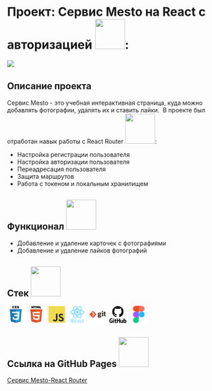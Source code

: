 # **Проект: Сервис Mesto на React с авторизацией** <img src="https://media.giphy.com/media/Ph57UuFx0M43c2U8ST/giphy.gif" width="70" height="70">:

<img src="https://media.giphy.com/media/2tSodgDfwCjIMCBY8h/giphy.gif">

## **Описание проекта**

Сервис Mesto - это учебная интерактивная страница, куда можно добавлять фотографии, удалять их и ставить лайки.&nbsp;
В проекте был отработан навык работы с React Router <img src="https://media.giphy.com/media/EOuaJZlRtY3htS2Fas/giphy.gif" width="70" height="70">:

- Настройка регистрации пользователя
- Настройка авторизации пользователя
- Переадресация пользователя
- Защита маршрутов
- Работа с токеном и локальным хранилищем

## **Функционал** <img src="https://media.giphy.com/media/UQlmhwP5VYidlnejVR/giphy.gif" width="70" height="70">

- Добавление и удаление карточек с фотографиями
- Добавление и удаление лайков фотографий

## **Стек** <img src="https://media.giphy.com/media/3o7bu2wKSQEXxk2DPW/giphy.gif" width="70" height="70">

<div>
    <img src="https://raw.githubusercontent.com/devicons/devicon/master/icons/css3/css3-original-wordmark.svg" width="40" height="40">&nbsp;
    <img src="https://raw.githubusercontent.com/devicons/devicon/master/icons/html5/html5-original-wordmark.svg" width="40" height="40">&nbsp;
    <img src="https://raw.githubusercontent.com/devicons/devicon/1119b9f84c0290e0f0b38982099a2bd027a48bf1/icons/javascript/javascript-original.svg" width="40" height="40">&nbsp;
    <img src="https://raw.githubusercontent.com/devicons/devicon/1119b9f84c0290e0f0b38982099a2bd027a48bf1/icons/react/react-original-wordmark.svg" width="40" height="40">&nbsp;
    <img src="https://raw.githubusercontent.com/devicons/devicon/master/icons/git/git-original-wordmark.svg" width="40" height="40">&nbsp;
    <img src="https://raw.githubusercontent.com/devicons/devicon/master/icons/github/github-original-wordmark.svg" width="40" height="40">&nbsp;
    <img src="https://raw.githubusercontent.com/devicons/devicon/master/icons/figma/figma-original.svg" width="40" height="40">&nbsp;
</div>

## **Cсылкa на GitHub Pages** <img src="https://media.giphy.com/media/W0VuY0dTxH9L6vLUJ2/giphy.gif" width="70" height="70">

<a href="https://mariiagudkova.github.io/react-mesto-auth/" target="_blank">Сервис Mesto-React Router</a>

<img src="https://komarev.com/ghpvc/?username=your-github-username&style=flat-square&color=9932CC" alt=""/>
